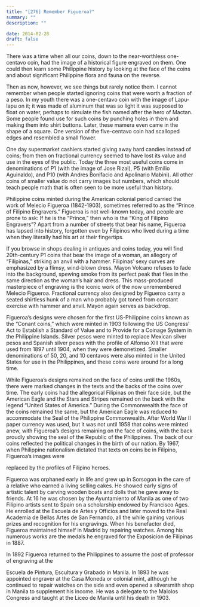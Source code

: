 ```yaml
---
title: "[276] Remember Figueroa?"
summary: ""
description: ""

date: 2014-02-28
draft: false
---
```


There was a time when all our coins, down to the near-worthless one-centavo coin, had the image of a historical figure engraved on them. One could then learn some Philippine history by looking at the face of the coins and about significant Philippine flora and fauna on the reverse.

Then as now, however, we see things but rarely notice them. I cannot remember when people started ignoring coins that were worth a fraction of a peso. In my youth there was a one-centavo coin with the image of Lapu-lapu on it; it was made of aluminum that was so light it was supposed to float on water, perhaps to simulate the fish named after the hero of Mactan. Some people found use for such coins by punching holes in them and making them into shirt buttons. Later, these mamera even came in the shape of a square. One version of the five-centavo coin had scalloped edges and resembled a small flower.

One day supermarket cashiers started giving away hard candies instead of coins; from then on fractional currency seemed to have lost its value and use in the eyes of the public. Today the three most useful coins come in denominations of P1 (with the image of Jose Rizal), P5 (with Emilio Aguinaldo), and P10 (with Andres Bonifacio and Apolinario Mabini). All other coins of smaller value do not carry images but numbers, which should teach people math that is often seen to be more useful than history.

Philippine coins minted during the American colonial period carried the work of Melecio Figueroa (1842-1903), sometimes referred to as the “Prince of Filipino Engravers.” Figueroa is not well-known today, and people are prone to ask: If he is the “Prince,” then who is the “King of Filipino Engravers”? Apart from a number of streets that bear his name, Figueroa has lapsed into history, forgotten even by Filipinos who lived during a time when they literally had his art at their fingertips.

If you browse in shops dealing in antiques and coins today, you will find 20th-century P1 coins that bear the image of a woman, an allegory of “Filipinas,” striking an anvil with a hammer. Filipinas’ sexy curves are emphasized by a flimsy, wind-blown dress. Mayon Volcano refuses to fade into the background, spewing smoke from its perfect peak that flies in the same direction as the woman’s hair and dress. This mass-produced masterpiece of engraving is the iconic work of the now unremembered Melecio Figueroa. Fractional currency also designed by Figueroa carry a seated shirtless hunk of a man who probably got toned from constant exercise with hammer and anvil. Mayon again serves as backdrop.

Figueroa’s designs were chosen for the first US-Philippine coins known as the “Conant coins,” which were minted in 1903 following the US Congress’ Act to Establish a Standard of Value and to Provide for a Coinage System in the Philippine Islands. Silver pesos were minted to replace Mexican silver pesos and Spanish silver pesos with the profile of Alfonso XIII that were used from 1897 until 1904, when they were demonetized. Smaller denominations of 50, 20, and 10 centavos were also minted in the United States for use in the Philippines, and these coins were around for a long time.

While Figueroa’s designs remained on the face of coins until the 1960s, there were marked changes in the texts and the backs of the coins over time. The early coins had the allegorical Filipinas on their face side, but the American Eagle and the Stars and Stripes remained on the back with the legend “United States of America.” During the Commonwealth the face of the coins remained the same, but the American Eagle was reduced to accommodate the Seal of the Philippine Commonwealth. After World War II paper currency was used, but it was not until 1958 that coins were minted anew, with Figueroa’s designs remaining on the face of coins, with the back proudly showing the seal of the Republic of the Philippines. The back of our coins reflected the political changes in the birth of our nation. By 1967, when Philippine nationalism dictated that texts on coins be in Filipino, Figueroa’s images were

replaced by the profiles of Filipino heroes.

Figueroa was orphaned early in life and grew up in Sorsogon in the care of a relative who earned a living selling cakes. He showed early signs of artistic talent by carving wooden boats and dolls that he gave away to friends. At 16 he was chosen by the Ayuntamiento of Manila as one of two Filipino artists sent to Spain on a scholarship endowed by Francisco Ages. He enrolled at the Escuela de Artes y Officios and later moved to the Real Academia de Bellas Artes de San Fernando, all the while gaining various prizes and recognition for his engravings. When his benefactor died, Figueroa maintained himself in Madrid by repairing watches. Among his numerous works are the medals he engraved for the Exposicion de Filipinas in 1887.

In 1892 Figueroa returned to the Philippines to assume the post of professor of engraving at the

Escuela de Pintura, Escultura y Grabado in Manila. In 1893 he was appointed engraver at the Casa Moneda or colonial mint, although he continued to repair watches on the side and even opened a silversmith shop in Manila to supplement his income. He was a delegate to the Malolos Congress and taught at the Liceo de Manila until his death in 1903.
